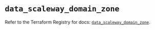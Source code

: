 # `data_scaleway_domain_zone`

Refer to the Terraform Registry for docs: [`data_scaleway_domain_zone`](https://registry.terraform.io/providers/scaleway/scaleway/2.57.0/docs/data-sources/domain_zone).
